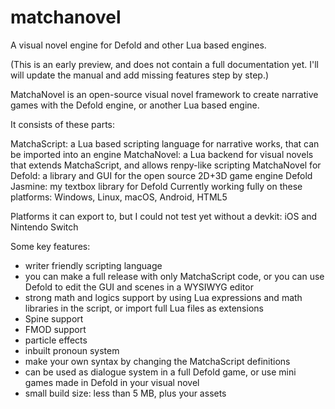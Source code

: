 # matchanovel
A visual novel engine for Defold and other Lua based engines.

(This is an early preview, and does not contain a full documentation yet. I'll will update the manual and add missing features step by step.)

MatchaNovel is an open-source visual novel framework to create narrative games with the Defold engine, or another Lua based engine.

It consists of these parts:

MatchaScript: a Lua based scripting language for narrative works, that can be imported into an engine
MatchaNovel: a Lua backend for visual novels that extends MatchaScript, and allows renpy-like scripting
MatchaNovel for Defold: a library and GUI for the open source 2D+3D game engine Defold
Jasmine: my textbox library for Defold
Currently working fully on these platforms: Windows, Linux, macOS, Android, HTML5

Platforms it can export to, but I could not test yet without a devkit: iOS and Nintendo Switch

Some key features:

- writer friendly scripting language
- you can make a full release with only MatchaScript code, or you can use Defold to edit the GUI and scenes in a WYSIWYG editor
- strong math and logics support by using Lua expressions and math libraries in the script, or import full Lua files as extensions
- Spine support
- FMOD support
- particle effects
- inbuilt pronoun system
- make your own syntax by changing the MatchaScript definitions
- can be used as dialogue system in a full Defold game, or use mini games made in Defold in your visual novel
- small build size: less than 5 MB, plus your assets
